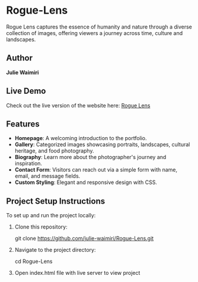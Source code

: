 # Rogue-Lens

Rogue Lens captures the essence of humanity and nature through a diverse collection of images, offering viewers a journey across time, culture and landscapes.

## Author
**Julie Waimiri**

## Live Demo
Check out the live version of the website here: [Rogue Lens](https://julie-waimiri.github.io/Rogue-Lens/)

## Features
- **Homepage**: A welcoming introduction to the portfolio.
- **Gallery**: Categorized images showcasing portraits, landscapes, cultural heritage, and food photography.
- **Biography**: Learn more about the photographer's journey and inspiration.
- **Contact Form**: Visitors can reach out via a simple form with name, email, and message fields.
- **Custom Styling**: Elegant and responsive design with CSS.

## Project Setup Instructions
To set up and run the project locally:
1. Clone this repository:

   git clone https://github.com/julie-waimiri/Rogue-Lens.git

2. Navigate to the project directory:

   cd Rogue-Lens

3. Open index.html file with live server to view project